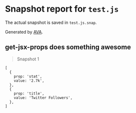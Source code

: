 # Snapshot report for `test.js`

The actual snapshot is saved in `test.js.snap`.

Generated by [AVA](https://ava.li).

## get-jsx-props does something awesome

> Snapshot 1

    [
      {
        prop: 'stat',
        value: '2.7k',
      },
      {
        prop: 'title',
        value: 'Twitter Followers',
      },
    ]
